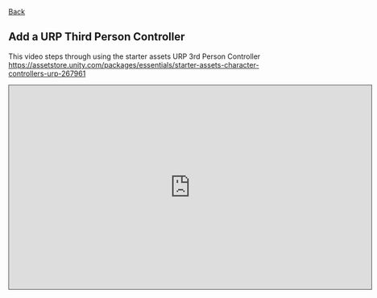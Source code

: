 [Back](https://github.com/uwetom/media-production-worksheets)

## Add a URP Third Person Controller

This video steps through using the starter assets URP 3rd Person Controller
https://assetstore.unity.com/packages/essentials/starter-assets-character-controllers-urp-267961

<iframe src="https://uwe.cloud.panopto.eu/Panopto/Pages/Embed.aspx?id=bf8dd8ff-9512-4a3f-b879-b1ff0110a8dc&autoplay=false&offerviewer=true&showtitle=true&showbrand=true&captions=false&interactivity=all" height="405" width="720" style="border: 1px solid #464646;" allowfullscreen allow="autoplay" aria-label="Panopto Embedded Video Player" aria-description="MP Unity refresher 1 2024 add a URP third person controller" ></iframe>







<!--stackedit_data:
eyJoaXN0b3J5IjpbMjEwMTA4NDcwNiwtOTIyMDg3ODcwXX0=
-->
